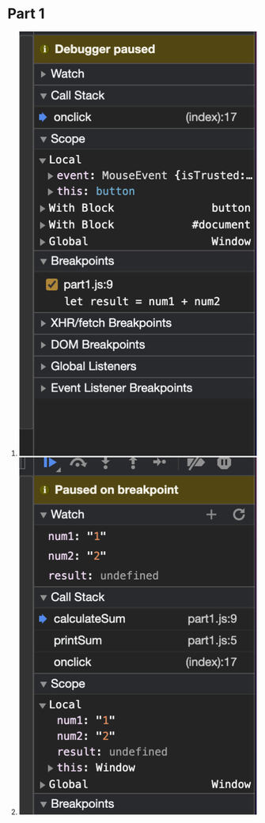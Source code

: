 # Part 1
1. ![](https://github.com/Vedparkash5/wi21-cse110-lab4/blob/main/part3/breakpoints.png)
2. ![](https://github.com/Vedparkash5/wi21-cse110-lab4/blob/main/part3/watch.png)
